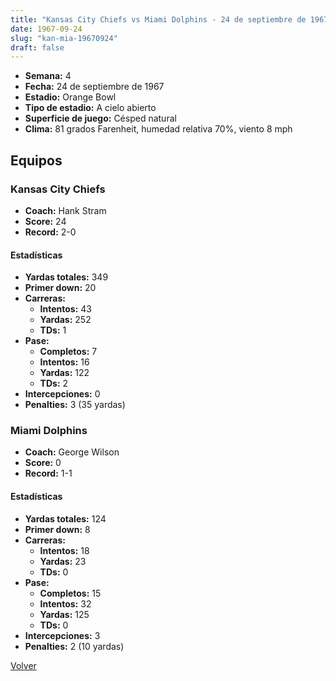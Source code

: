 ```yaml
---
title: "Kansas City Chiefs vs Miami Dolphins - 24 de septiembre de 1967"
date: 1967-09-24
slug: "kan-mia-19670924"
draft: false
---
```


- **Semana:** 4
- **Fecha:** 24 de septiembre de 1967
- **Estadio:** Orange Bowl
- **Tipo de estadio:** A cielo abierto
- **Superficie de juego:** Césped natural
- **Clima:** 81 grados Farenheit, humedad relativa 70%, viento 8 mph

## Equipos


### Kansas City Chiefs
* **Coach:** Hank Stram
* **Score:** 24
* **Record:** 2-0
#### Estadísticas
* **Yardas totales:** 349
* **Primer down:** 20
* **Carreras:**
  * **Intentos:** 43
  * **Yardas:** 252
  * **TDs:** 1
* **Pase:**
  * **Completos:** 7
  * **Intentos:** 16
  * **Yardas:** 122
  * **TDs:** 2
* **Intercepciones:** 0
* **Penalties:** 3 (35 yardas)

### Miami Dolphins
* **Coach:** George Wilson
* **Score:** 0
* **Record:** 1-1
#### Estadísticas
* **Yardas totales:** 124
* **Primer down:** 8
* **Carreras:**
  * **Intentos:** 18
  * **Yardas:** 23
  * **TDs:** 0
* **Pase:**
  * **Completos:** 15
  * **Intentos:** 32
  * **Yardas:** 125
  * **TDs:** 0
* **Intercepciones:** 3
* **Penalties:** 2 (10 yardas)


[Volver](/historia/1967)
